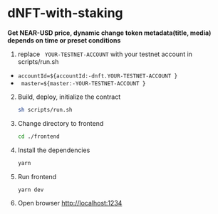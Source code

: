 # dNFT-with-staking

**Get NEAR-USD price, dynamic change token metadata(title, media) depends on time or preset conditions**

1. replace ` YOUR-TESTNET-ACCOUNT`
   with your testnet account in scripts/run.sh

- `accountId=${accountId:-dnft.YOUR-TESTNET-ACCOUNT }`
- ` master=${master:-YOUR-TESTNET-ACCOUNT }`

2.  Build, deploy, initialize the contract
    ```bash
    sh scripts/run.sh
    ```
3.  Change directory to frontend

    ```bash
    cd ./frontend
    ```

4.  Install the dependencies
    ```bash
    yarn
    ```
5.  Run frontend
    ```bash
    yarn dev
    ```

6. Open browser
[http://localhost:1234](http://localhost:1234) 
